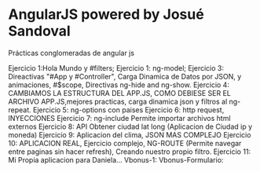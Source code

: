 # AngularJS powered by Josué Sandoval
Prácticas conglomeradas de angular js

Ejercicio 1:Hola Mundo y #filters;
Ejercicio 1: ng-model;
Ejercicio 3: Direactivas "#App y #Controller", Carga Dinamica de Datos por JSON, y animaciones, #$scope, Directivas ng-hide and ng-show.
Ejercicio 4: CAMBIAMOS LA ESTRUCTURA DEL APP.JS, COMO DEBIESE SER EL ARCHIVO APP.JS,mejores practicas, carga dinamica json y filtros al ng-repeat.
Ejercicio 5: ng-options con paises
Ejercicio 6: http request, INYECCIONES
Ejercicio 7: ng-include Permite importar archivos html externos
Ejercicio 8: API Obtener ciudad lat long (Aplicacion de Ciudad ip y moneda)
Ejercicio 9: Aplicacion del clima, JSON MAS COMPLEJO
Ejercicio 10: APLICACION REAL, Ejercicio complejo, NG-ROUTE (Permite navegar entre paginas sin hacer refresh),  Creando nuestro propio filtro.
Ejercicio 11: Mi Propia aplicacion para Daniela...
Vbonus-1:
Vbonus-Formulario:
